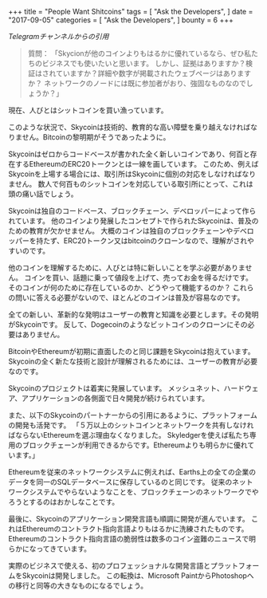 +++
title = "People Want Shitcoins"
tags = [
    "Ask the Developers",
]
date = "2017-09-05"
categories = [
    "Ask the Developers",
]
bounty = 6
+++

*Telegramチャンネルからの引用*

>質問：
「Skycionが他のコインよりもはるかに優れているなら、ぜひ私たちのビジネスでも使いたいと思います。
しかし、証拠はありますか？検証はされていますか？詳細や数字が掲載されたウェブページはありますか？
ネットワークのノードには既に参加者がおり、強固なものなのでしょうか？」

現在、人びとはシットコインを買い漁っています。

このような状況で、Skycoinは技術的、教育的な高い障壁を乗り越えなければなりません。Bitcoinの黎明期がそうであったように。

Skycoinはゼロからコードベースが書かれた全く新しいコインであり、何百と存在するEthereumのERC20トークンとは一線を画しています。
このため、例えばSkycoinを上場する場合には、取引所はSkycoinに個別の対応をしなければなりません。
数人で何百ものシットコインを対応している取引所にとって、これは頭の痛い話でしょう。

Skycoinは独自のコードベース、ブロックチェーン、デベロッパーによって作られています。 
他のコインより発展したコンセプトで作られたSkycoinは、普及のための教育が欠かせません。
大概のコインは独自のブロックチェーンやデベロッパーを持たず、ERC20トークン又はbitcoinのクローンなので、理解がされやすいのです。

他のコインを理解するために、人びとは特に新しいことを学ぶ必要がありません。
コインを買い、話題に乗って値段を上げて、売ってお金を得るだけです。
そのコインが何のために存在しているのか、どうやって機能するのか？
これらの問いに答える必要がないので、ほとんどのコインは普及が容易なのです。

全ての新しい、革新的な発明はユーザーの教育と知識を必要とします。その発明がSkycoinです。
反して、Dogecoinのようなビットコインのクローンにその必要はありません。

BitcoinやEthereumが初期に直面したのと同じ課題をSkycoinは抱えています。
Skycoinの全く新たな技術と設計が理解されるためには、ユーザーの教育が必要なのです。

Skycoinのプロジェクトは着実に発展しています。
メッシュネット、ハードウェア、アプリケーションの各側面で日々開発が続けられています。

また、以下のSkycoinのパートナーからの引用にあるように、プラットフォームの開発も活発です。
「５万以上のシットコインとネットワークを共有しなければならないEthereumを選ぶ理由なくなりました。
Skyledgerを使えば私たち専用のブロックチェーンが利用できるからです。Ethereumよりも明らかに優れています。」

Ethereumを従来のネットワークシステムに例えれば、Earths上の全ての企業のデータを同一のSQLデータベースに保存しているのと同じです。
従来のネットワークシステムでやらないようなことを、ブロックチェーンのネットワークでやろうとするのはおかしなことです。

最後に、Skycoinのアプリケーション開発言語も順調に開発が進んでいます。
これはEthereumのコントラクト指向言語よりもはるかに洗練されたものです。
Ethereumのコントラクト指向言語の脆弱性は数多のコイン盗難のニュースで明らかになってきています。

実際のビジネスで使える、初のプロフェッショナルな開発言語とプラットフォームをSkycoinは開発しました。
この転換は、Microsoft PaintからPhotoshopへの移行と同等の大きなものになるでしょう。
